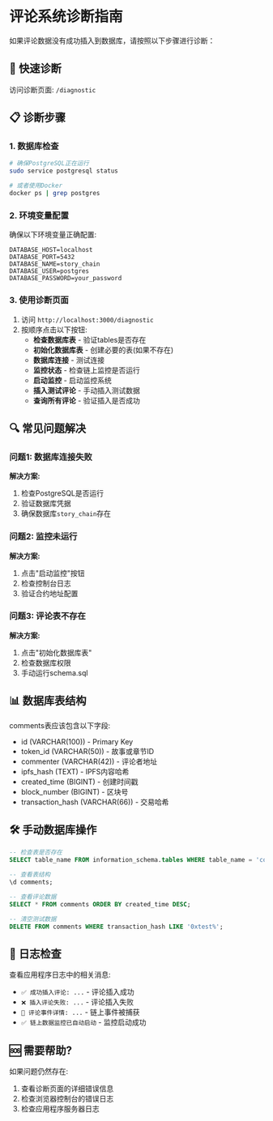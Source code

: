 # 评论系统诊断指南

如果评论数据没有成功插入到数据库，请按照以下步骤进行诊断：

## 🚀 快速诊断

访问诊断页面: `/diagnostic`

## 📋 诊断步骤

### 1. 数据库检查
```bash
# 确保PostgreSQL正在运行
sudo service postgresql status

# 或者使用Docker
docker ps | grep postgres
```

### 2. 环境变量配置
确保以下环境变量正确配置:
```env
DATABASE_HOST=localhost
DATABASE_PORT=5432
DATABASE_NAME=story_chain
DATABASE_USER=postgres
DATABASE_PASSWORD=your_password
```

### 3. 使用诊断页面

1. 访问 `http://localhost:3000/diagnostic`
2. 按顺序点击以下按钮:
   - **检查数据库表** - 验证tables是否存在
   - **初始化数据库表** - 创建必要的表(如果不存在)
   - **数据库连接** - 测试连接
   - **监控状态** - 检查链上监控是否运行
   - **启动监控** - 启动监控系统
   - **插入测试评论** - 手动插入测试数据
   - **查询所有评论** - 验证插入是否成功

## 🔍 常见问题解决

### 问题1: 数据库连接失败
**解决方案:**
1. 检查PostgreSQL是否运行
2. 验证数据库凭据
3. 确保数据库`story_chain`存在

### 问题2: 监控未运行
**解决方案:**
1. 点击"启动监控"按钮
2. 检查控制台日志
3. 验证合约地址配置

### 问题3: 评论表不存在
**解决方案:**
1. 点击"初始化数据库表"
2. 检查数据库权限
3. 手动运行schema.sql

## 📊 数据库表结构

comments表应该包含以下字段:
- id (VARCHAR(100)) - Primary Key
- token_id (VARCHAR(50)) - 故事或章节ID  
- commenter (VARCHAR(42)) - 评论者地址
- ipfs_hash (TEXT) - IPFS内容哈希
- created_time (BIGINT) - 创建时间戳
- block_number (BIGINT) - 区块号
- transaction_hash (VARCHAR(66)) - 交易哈希

## 🛠️ 手动数据库操作

```sql
-- 检查表是否存在
SELECT table_name FROM information_schema.tables WHERE table_name = 'comments';

-- 查看表结构
\d comments;

-- 查看评论数据
SELECT * FROM comments ORDER BY created_time DESC;

-- 清空测试数据
DELETE FROM comments WHERE transaction_hash LIKE '0xtest%';
```

## 📝 日志检查

查看应用程序日志中的相关消息:
- `✅ 成功插入评论: ...` - 评论插入成功
- `❌ 插入评论失败: ...` - 评论插入失败
- `📝 评论事件详情: ...` - 链上事件被捕获
- `✅ 链上数据监控已自动启动` - 监控启动成功

## 🆘 需要帮助?

如果问题仍然存在:
1. 查看诊断页面的详细错误信息
2. 检查浏览器控制台的错误日志
3. 检查应用程序服务器日志